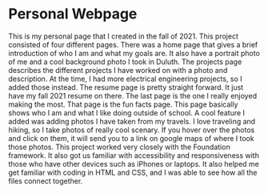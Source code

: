 # Personal Webpage
This is my personal page that I created in the fall of 2021. This project consisted of four different pages. There was a home page that gives a brief introduction of who I am and what my goals are. It also have a portrait photo of me and a cool background photo I took in Duluth. The projects page describes the different projects I have worked on with a photo and description. At the time, I had more electrical engineering projects, so I added those instead. The resume page is pretty straight forward. It just have my fall 2021 resume on there. The last page is the one I really enjoyed making the most. That page is the fun facts page. This page basically shows who I am and what I like doing outside of school. A cool feature I added was adding photos I have taken from my travels. I love traveling and hiking, so I take photos of really cool scenary. If you hover over the photos and click on them, it will send you to a link on google maps of where I took those photos. This project worked very closely with the Foundation framework. It also got us familiar with accessibility and responsiveness with those who have other devices such as iPhones or laptops. It also helped me get familiar with coding in HTML and CSS, and I was able to see how all the files connect together.
